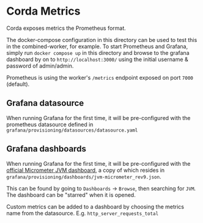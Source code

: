# Corda Metrics

Corda exposes metrics the Prometheus format.

The docker-compose configuration in this directory can be used to test this in the combined-worker, for example.
To start Prometheus and Grafana, simply run `docker compose up` in this directory and browse to the grafana dashboard by
on to `http://localhost:3000/` using the initial username & password of admin/admin. 

Prometheus is using the worker's `/metrics` endpoint exposed on port `7000` (default).

## Grafana datasource

When running Grafana for the first time, it will be pre-configured with the prometheus datasource defined in 
`grafana/provisioning/datasources/datasource.yaml`

## Grafana dashboards

When running Grafana for the first time, it will be pre-configured with the 
[official Micrometer JVM dashboard](https://grafana.com/grafana/dashboards/4701-jvm-micrometer/), a copy of which resides in
`grafana/provisioning/dashboards/jvm-micrometer_rev9.json`.

This can be found by going to `Dashboards` -> `Browse`, then searching for `JVM`. The dashboard can be "starred" when it is opened.

Custom metrics can be added to a dashboard by choosing the metrics name from the datasource. E.g. `http_server_requests_total`

